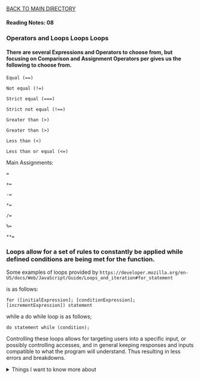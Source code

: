 [BACK TO MAIN DIRECTORY](../README.md)

#### Reading Notes: 08

### Operators and Loops Loops Loops

#### There are several Expressions and Operators to choose from, but focusing on Comparison and Assignment Operators per gives us the following to choose from.

`Equal (==)`

`Not equal (!=)`

`Strict equal (===)`

`Strict not equal (!==)`

`Greater than (>)`

`Greater than (>)`

`Less than (<)`

`Less than or equal (<=)`

Main Assignments:

`=`

`+=`

`-=`

`*=`

`/=`

`%=`

`**=`

### Loops allow for a set of rules to constantly be applied while defined conditions are being met for the function.

Some examples of loops provided by `https://developer.mozilla.org/en-US/docs/Web/JavaScript/Guide/Loops_and_iteration#for_statement`

is as follows:

`for ([initialExpression]; [conditionExpression]; [incrementExpression])
  statement`

  while a do while loop is as follows;

  `do
  statement
while (condition);`

Controlling these loops allows for targeting users into a specific input, or possibly controlling accesses, and in general keeping responses and inputs compatible to what the program will understand. Thus resulting in less errors and breakdowns.


<details>
<summary>Things I want to know more about</summary>

Begin writing here...
  
</details>